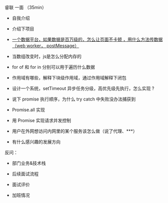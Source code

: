 睿联 一面 （35min）

- 自我介绍

- 介绍下项目

- [一个数据平台，如果数据是百万级的，怎么让页面不卡顿 ，用什么方法传数据 （web worker， postMessage）](https://juejin.cn/post/6844903821278199822)

- 当数组改变时，js是怎么分配内存的

- for of 和 for in 分别可以用于遍历什么数据

- 作用域有哪些，解释下块级作用域，通过作用域解释下闭包

- 设计一个系统，setTimeout 异步任务分级，高优先级先执行，怎么实现 ? 

- 说下 promise 执行顺序，为什么 try catch 中失败没办法捕获到

- Promise.all 实现

- 用 Promise 实现请求并发控制

- 用户在外网想访问内网里的某个服务该怎么做（说了代理、***）

- 有什么感兴趣的发展方向

反问：

- 部门业务&技术栈

- 后续面试流程

- 面试评价

- 加班情况